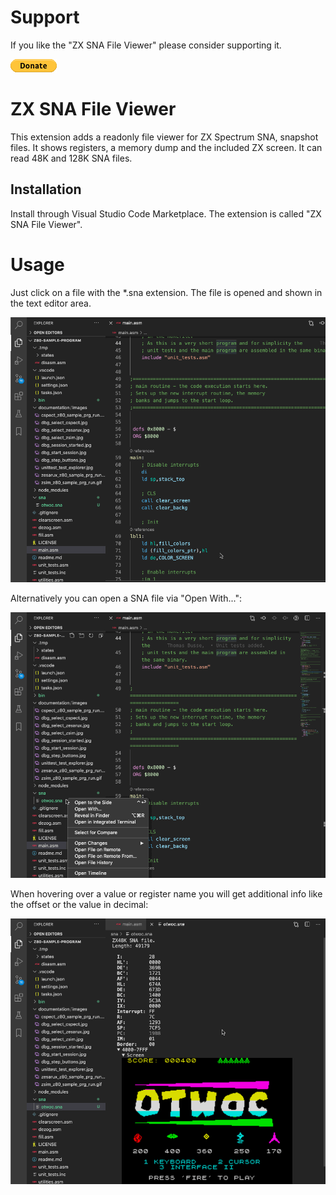 # Support

If you like the "ZX SNA File Viewer" please consider supporting it.

<a title="PayPal" href="https://www.paypal.com/cgi-bin/webscr?cmd=_s-xclick&hosted_button_id=8S4R8HPXVCXUL&source=url">
	<img src="assets/btn_donate_SM.gif" />
</a>


# ZX SNA File Viewer


This extension adds a readonly file viewer for ZX Spectrum SNA, snapshot files.
It shows registers, a memory dump and the included ZX screen.
It can read 48K and 128K SNA files.


## Installation

Install through Visual Studio Code Marketplace.
The extension is called "ZX SNA File Viewer".


# Usage

Just click on a file with the *.sna extension.
The file is opened and shown in the text editor area.

![](assets/usage.gif)

Alternatively you can open a SNA file via "Open With...":

![](assets/usage-open-with.gif)

When hovering over a value or register name you will get additional info like the offset or the value in decimal:

![](assets/hovering.gif)
